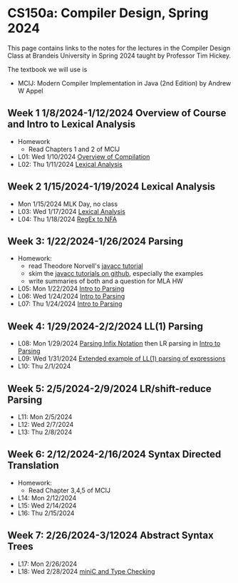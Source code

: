 # CS150a: Compiler Design, Spring 2024
This page contains links to the notes for the lectures 
in the Compiler Design Class at Brandeis University in Spring 2024 
taught by Professor Tim Hickey.

The textbook we will use is
* MCIJ: Modern Compiler Implementation in Java (2nd Edition) by Andrew W Appel

## Week 1 1/8/2024-1/12/2024  Overview of Course and Intro to Lexical Analysis
* Homework
  * Read Chapters 1 and 2 of MCIJ
* L01: Wed 1/10/2024 [Overview of Compilation](../notes/intro/overview.md)
* L02: Thu 1/11/2024 [Lexical Analysis](../notes/lex/overview.md)

## Week 2 1/15/2024-1/19/2024 Lexical Analysis
* Mon 1/15/2024 MLK Day, no class
* L03: Wed 1/17/2024 [Lexical Analysis](../notes/lex/overview.md)
* L04: Thu 1/18/2024 [RegEx to NFA](../notes/lex/regex2nfa.md)

## Week 3: 1/22/2024-1/26/2024 Parsing
* Homework:
    * read Theodore Norvell's [javacc tutorial](https://www.engr.mun.ca/~theo/JavaCC-Tutorial/)
    * skim the [javacc tutorials on github](https://github.com/javacc/javacc/blob/master/docs/tutorials/index.md), especially the examples
    * write summaries of both and a question for MLA HW
* L05: Mon 1/22/2024 [Intro to Parsing](../notes/parsing/overview.md)
* L06: Wed 1/24/2024 [Intro to Parsing](../notes/parsing/overview.md)
* L07: Thu 1/24/2024 [Intro to Parsing](../notes/parsing/overview.md)

## Week 4: 1/29/2024-2/2/2024 LL(1) Parsing
* L08: Mon 1/29/2024 [Parsing Infix Notation](../notes/parsing/OperatorGrammars.md) then LR parsing in [Intro to Parsing](../notes/parsing/overview.md)
* L09: Wed 1/31/2024 [Extended example of LL(1) parsing of expressions](../notes/parsing/expressionDemo.md)
* L10: Thu 2/1/2024

## Week 5: 2/5/2024-2/9/2024 LR/shift-reduce Parsing
* L11: Mon 2/5/2024
* L12: Wed 2/7/2024
* L13: Thu 2/8/2024

## Week 6: 2/12/2024-2/16/2024 Syntax Directed Translation
* Homework:
  * Read Chapter 3,4,5 of MCIJ
* L14: Mon 2/12/2024
* L15: Wed 2/14/2024
* L16: Thu 2/15/2024

## Week 7: 2/26/2024-3/12024  Abstract Syntax Trees
* L17: Mon 2/26/2024
* L18: Wed 2/28/2024 [miniC and Type Checking](../notes/ast/miniC)




